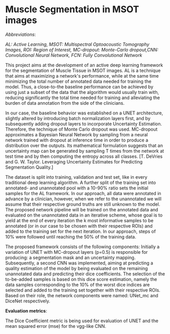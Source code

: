# Muscle Segmentation in MSOT images


*Abbreviations*:

*AL: Active Learning, MSOT: Multispectral Optoacoustic Tomography Images, ROI: Region of Interest, MC-dropout: Monte-Carlo dropout,CNN: Convolutional Neural Network, FCN: Fully Convolutional Network*

This project aims at the  development of an active deep learning framework for the segmentation of Muscle Tissue in MSOT images. AL is a technique that aims at maximizing a network's performance, while at the same time minimizing the total number of annotated data needed for training the model. Thus, a close-to-the baseline performance can be achieved by using just a subset of the data that the algorithm would usually train with, reducing significantly the total time needed for training and alleviating the burden of data annotation from the side of the clinicians. 

In our case, the baseline behavior was established on a UNET architecture, slightly altered by introducing batch normalization layers first, and by subsequently adding dropout layers to incorporate Uncertainty Estimation. Therefore, the technique of Monte Carlo dropout was used. MC-dropout approximates a Bayesian Neural Network by sampling from a neural network trained with dropout at inference time in order to produce a distribution over the outputs. Its mathematical formulation suggests that an uncertainty map can be generated by sampling T times from the network at test time and by then computing the entropy across all classes. [T. DeVries and G. W. Taylor. Leveraging Uncertainty Estimates for Predicting Segmentation Quality.] 

The dataset is split into training, validation and test set, like in every traditional deep learning algorithm. A further split of the training set into annotated- and unannotated pool with a 10-90% ratio sets the initial samples for the AL framework. In our approach, all data were annotated in advance by a clinician, however, when we refer to the unannotated we will assume that their respective ground truths are still unknown to the model. The proposed network pipeline will be trained on the annotated data and evaluated on the unannotated data in an iterative scheme, whose goal is to yield at the end of every iteration the k most informative samples to be annotated (or in our case to be chosen with their respective ROIs) and added to the training set for the next iteration. In our approach, steps of 10% were followed until reaching the 50% of the training data. 

The proposed framework consists of the following components: Initially a variation of UNET with MC-dropout layers (p=0.5) is responsible for producing: a segmentation mask and an uncertainty mapping. Subsequently, a second CNN was implemented, aiming at predicting a quality estimation of the model by being evaluated on the remaining unannotated data and predicting their dice coefficients. The selection of the to-be-added samples is based on this dice score estimation, namely the data samples corresponding to the 10% of the worst dice indices are selected and added to the training set together with their respective ROIs. Based on their role, the network components were named: UNet_mc and DiceNet respectively.

**Evaluation metrics**:

The Dice Coefficient metric is being used for evaluation of UNET and the mean squared error (mse) for the vgg-like CNN.
